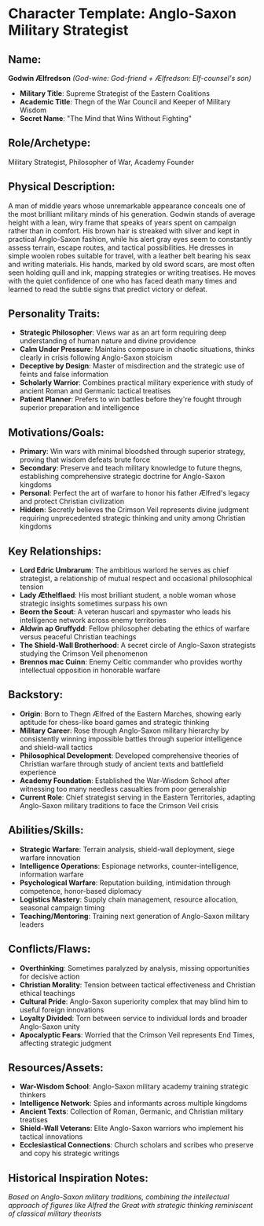 # Character Template: Anglo-Saxon Military Strategist

## Name:
**Godwin Ælfredson** *(God-wine: God-friend + Ælfredson: Elf-counsel's son)*
- **Military Title**: Supreme Strategist of the Eastern Coalitions
- **Academic Title**: Thegn of the War Council and Keeper of Military Wisdom
- **Secret Name**: "The Mind that Wins Without Fighting"

## Role/Archetype:
Military Strategist, Philosopher of War, Academy Founder

## Physical Description:
A man of middle years whose unremarkable appearance conceals one of the most brilliant military minds of his generation. Godwin stands of average height with a lean, wiry frame that speaks of years spent on campaign rather than in comfort. His brown hair is streaked with silver and kept in practical Anglo-Saxon fashion, while his alert gray eyes seem to constantly assess terrain, escape routes, and tactical possibilities. He dresses in simple woolen robes suitable for travel, with a leather belt bearing his seax and writing materials. His hands, marked by old sword scars, are most often seen holding quill and ink, mapping strategies or writing treatises. He moves with the quiet confidence of one who has faced death many times and learned to read the subtle signs that predict victory or defeat.

## Personality Traits:
- **Strategic Philosopher**: Views war as an art form requiring deep understanding of human nature and divine providence
- **Calm Under Pressure**: Maintains composure in chaotic situations, thinks clearly in crisis following Anglo-Saxon stoicism
- **Deceptive by Design**: Master of misdirection and the strategic use of feints and false information
- **Scholarly Warrior**: Combines practical military experience with study of ancient Roman and Germanic tactical treatises
- **Patient Planner**: Prefers to win battles before they're fought through superior preparation and intelligence

## Motivations/Goals:
- **Primary**: Win wars with minimal bloodshed through superior strategy, proving that wisdom defeats brute force
- **Secondary**: Preserve and teach military knowledge to future thegns, establishing comprehensive strategic doctrine for Anglo-Saxon kingdoms
- **Personal**: Perfect the art of warfare to honor his father Ælfred's legacy and protect Christian civilization
- **Hidden**: Secretly believes the Crimson Veil represents divine judgment requiring unprecedented strategic thinking and unity among Christian kingdoms

## Key Relationships:
- **Lord Edric Umbrarum**: The ambitious warlord he serves as chief strategist, a relationship of mutual respect and occasional philosophical tension
- **Lady Æthelflaed**: His most brilliant student, a noble woman whose strategic insights sometimes surpass his own
- **Beorn the Scout**: A veteran huscarl and spymaster who leads his intelligence network across enemy territories
- **Aldwin ap Gruffydd**: Fellow philosopher debating the ethics of warfare versus peaceful Christian teachings
- **The Shield-Wall Brotherhood**: A secret circle of Anglo-Saxon strategists studying the Crimson Veil phenomenon
- **Brennos mac Cuinn**: Enemy Celtic commander who provides worthy intellectual opposition in honorable warfare

## Backstory:
- **Origin**: Born to Thegn Ælfred of the Eastern Marches, showing early aptitude for chess-like board games and strategic thinking
- **Military Career**: Rose through Anglo-Saxon military hierarchy by consistently winning impossible battles through superior intelligence and shield-wall tactics
- **Philosophical Development**: Developed comprehensive theories of Christian warfare through study of ancient texts and battlefield experience
- **Academy Foundation**: Established the War-Wisdom School after witnessing too many needless casualties from poor generalship
- **Current Role**: Chief strategist serving in the Eastern Territories, adapting Anglo-Saxon military traditions to face the Crimson Veil crisis

## Abilities/Skills:
- **Strategic Warfare**: Terrain analysis, shield-wall deployment, siege warfare innovation
- **Intelligence Operations**: Espionage networks, counter-intelligence, information warfare
- **Psychological Warfare**: Reputation building, intimidation through competence, honor-based diplomacy
- **Logistics Mastery**: Supply chain management, resource allocation, seasonal campaign timing
- **Teaching/Mentoring**: Training next generation of Anglo-Saxon military leaders

## Conflicts/Flaws:
- **Overthinking**: Sometimes paralyzed by analysis, missing opportunities for decisive action
- **Christian Morality**: Tension between tactical effectiveness and Christian ethical teachings
- **Cultural Pride**: Anglo-Saxon superiority complex that may blind him to useful foreign innovations
- **Loyalty Divided**: Torn between service to individual lords and broader Anglo-Saxon unity
- **Apocalyptic Fears**: Worried that the Crimson Veil represents End Times, affecting strategic judgment

## Resources/Assets:
- **War-Wisdom School**: Anglo-Saxon military academy training strategic thinkers
- **Intelligence Network**: Spies and informants across multiple kingdoms
- **Ancient Texts**: Collection of Roman, Germanic, and Christian military treatises
- **Shield-Wall Veterans**: Elite Anglo-Saxon warriors who implement his tactical innovations
- **Ecclesiastical Connections**: Church scholars and scribes who preserve and copy his strategic writings

## Historical Inspiration Notes:
*Based on Anglo-Saxon military traditions, combining the intellectual approach of figures like Alfred the Great with strategic thinking reminiscent of classical military theorists*
